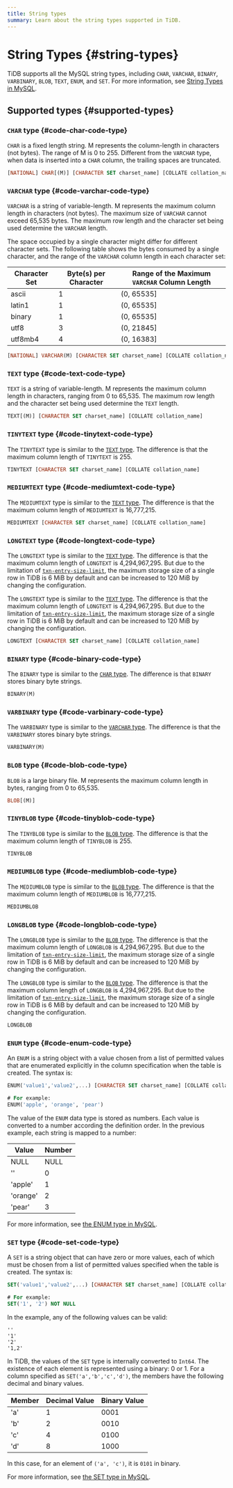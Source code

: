 ```yaml
---
title: String types
summary: Learn about the string types supported in TiDB.
---
```


# String Types {#string-types}

TiDB supports all the MySQL string types, including `CHAR`, `VARCHAR`, `BINARY`, `VARBINARY`, `BLOB`, `TEXT`, `ENUM`, and `SET`. For more information, see [<a href="https://dev.mysql.com/doc/refman/5.7/en/string-types.html">String Types in MySQL</a>](https://dev.mysql.com/doc/refman/5.7/en/string-types.html).

## Supported types {#supported-types}

### <code>CHAR</code> type {#code-char-code-type}

`CHAR` is a fixed length string. M represents the column-length in characters (not bytes). The range of M is 0 to 255. Different from the `VARCHAR` type, when data is inserted into a `CHAR` column, the trailing spaces are truncated.

```sql
[NATIONAL] CHAR[(M)] [CHARACTER SET charset_name] [COLLATE collation_name]
```

### <code>VARCHAR</code> type {#code-varchar-code-type}

`VARCHAR` is a string of variable-length. M represents the maximum column length in characters (not bytes). The maximum size of `VARCHAR` cannot exceed 65,535 bytes. The maximum row length and the character set being used determine the `VARCHAR` length.

The space occupied by a single character might differ for different character sets. The following table shows the bytes consumed by a single character, and the range of the `VARCHAR` column length in each character set:

| Character Set | Byte(s) per Character | Range of the Maximum `VARCHAR` Column Length |
| ------------- | --------------------- | -------------------------------------------- |
| ascii         | 1                     | (0, 65535]                                   |
| latin1        | 1                     | (0, 65535]                                   |
| binary        | 1                     | (0, 65535]                                   |
| utf8          | 3                     | (0, 21845]                                   |
| utf8mb4       | 4                     | (0, 16383]                                   |

```sql
[NATIONAL] VARCHAR(M) [CHARACTER SET charset_name] [COLLATE collation_name]
```

### <code>TEXT</code> type {#code-text-code-type}

`TEXT` is a string of variable-length. M represents the maximum column length in characters, ranging from 0 to 65,535. The maximum row length and the character set being used determine the `TEXT` length.

```sql
TEXT[(M)] [CHARACTER SET charset_name] [COLLATE collation_name]
```

### <code>TINYTEXT</code> type {#code-tinytext-code-type}

The `TINYTEXT` type is similar to the [<a href="#text-type">`TEXT` type</a>](#text-type). The difference is that the maximum column length of `TINYTEXT` is 255.

```sql
TINYTEXT [CHARACTER SET charset_name] [COLLATE collation_name]
```

### <code>MEDIUMTEXT</code> type {#code-mediumtext-code-type}

The `MEDIUMTEXT` type is similar to the [<a href="#text-type">`TEXT` type</a>](#text-type). The difference is that the maximum column length of `MEDIUMTEXT` is 16,777,215.

```sql
MEDIUMTEXT [CHARACTER SET charset_name] [COLLATE collation_name]
```

### <code>LONGTEXT</code> type {#code-longtext-code-type}

<CustomContent platform="tidb">

The `LONGTEXT` type is similar to the [<a href="#text-type">`TEXT` type</a>](#text-type). The difference is that the maximum column length of `LONGTEXT` is 4,294,967,295. But due to the limitation of [<a href="/tidb-configuration-file.md#txn-entry-size-limit-new-in-v50">`txn-entry-size-limit`</a>](/tidb-configuration-file.md#txn-entry-size-limit-new-in-v50), the maximum storage size of a single row in TiDB is 6 MiB by default and can be increased to 120 MiB by changing the configuration.

</CustomContent>
<CustomContent platform="tidb-cloud">

The `LONGTEXT` type is similar to the [<a href="#text-type">`TEXT` type</a>](#text-type). The difference is that the maximum column length of `LONGTEXT` is 4,294,967,295. But due to the limitation of [<a href="https://docs.pingcap.com/tidb/stable/tidb-configuration-file#txn-entry-size-limit-new-in-v50">`txn-entry-size-limit`</a>](https://docs.pingcap.com/tidb/stable/tidb-configuration-file#txn-entry-size-limit-new-in-v50), the maximum storage size of a single row in TiDB is 6 MiB by default and can be increased to 120 MiB by changing the configuration.

</CustomContent>

```sql
LONGTEXT [CHARACTER SET charset_name] [COLLATE collation_name]
```

### <code>BINARY</code> type {#code-binary-code-type}

The `BINARY` type is similar to the [<a href="#char-type">`CHAR` type</a>](#char-type). The difference is that `BINARY` stores binary byte strings.

```sql
BINARY(M)
```

### <code>VARBINARY</code> type {#code-varbinary-code-type}

The `VARBINARY` type is similar to the [<a href="#varchar-type">`VARCHAR` type</a>](#varchar-type). The difference is that the `VARBINARY` stores binary byte strings.

```sql
VARBINARY(M)
```

### <code>BLOB</code> type {#code-blob-code-type}

`BLOB` is a large binary file. M represents the maximum column length in bytes, ranging from 0 to 65,535.

```sql
BLOB[(M)]
```

### <code>TINYBLOB</code> type {#code-tinyblob-code-type}

The `TINYBLOB` type is similar to the [<a href="#blob-type">`BLOB` type</a>](#blob-type). The difference is that the maximum column length of `TINYBLOB` is 255.

```sql
TINYBLOB
```

### <code>MEDIUMBLOB</code> type {#code-mediumblob-code-type}

The `MEDIUMBLOB` type is similar to the [<a href="#blob-type">`BLOB` type</a>](#blob-type). The difference is that the maximum column length of `MEDIUMBLOB` is 16,777,215.

```sql
MEDIUMBLOB
```

### <code>LONGBLOB</code> type {#code-longblob-code-type}

<CustomContent platform="tidb">

The `LONGBLOB` type is similar to the [<a href="#blob-type">`BLOB` type</a>](#blob-type). The difference is that the maximum column length of `LONGBLOB` is 4,294,967,295. But due to the limitation of [<a href="/tidb-configuration-file.md#txn-entry-size-limit-new-in-v50">`txn-entry-size-limit`</a>](/tidb-configuration-file.md#txn-entry-size-limit-new-in-v50), the maximum storage size of a single row in TiDB is 6 MiB by default and can be increased to 120 MiB by changing the configuration.

</CustomContent>
<CustomContent platform="tidb-cloud">

The `LONGBLOB` type is similar to the [<a href="#blob-type">`BLOB` type</a>](#blob-type). The difference is that the maximum column length of `LONGBLOB` is 4,294,967,295. But due to the limitation of [<a href="https://docs.pingcap.com/tidb/stable/tidb-configuration-file#txn-entry-size-limit-new-in-v50">`txn-entry-size-limit`</a>](https://docs.pingcap.com/tidb/stable/tidb-configuration-file#txn-entry-size-limit-new-in-v50), the maximum storage size of a single row in TiDB is 6 MiB by default and can be increased to 120 MiB by changing the configuration.

</CustomContent>

```sql
LONGBLOB
```

### <code>ENUM</code> type {#code-enum-code-type}

An `ENUM` is a string object with a value chosen from a list of permitted values that are enumerated explicitly in the column specification when the table is created. The syntax is:

```sql
ENUM('value1','value2',...) [CHARACTER SET charset_name] [COLLATE collation_name]

# For example:
ENUM('apple', 'orange', 'pear')
```

The value of the `ENUM` data type is stored as numbers. Each value is converted to a number according the definition order. In the previous example, each string is mapped to a number:

| Value    | Number |
| -------- | ------ |
| NULL     | NULL   |
| ''       | 0      |
| 'apple'  | 1      |
| 'orange' | 2      |
| 'pear'   | 3      |

For more information, see [<a href="https://dev.mysql.com/doc/refman/5.7/en/enum.html">the ENUM type in MySQL</a>](https://dev.mysql.com/doc/refman/5.7/en/enum.html).

### <code>SET</code> type {#code-set-code-type}

A `SET` is a string object that can have zero or more values, each of which must be chosen from a list of permitted values specified when the table is created. The syntax is:

```sql
SET('value1','value2',...) [CHARACTER SET charset_name] [COLLATE collation_name]

# For example:
SET('1', '2') NOT NULL
```

In the example, any of the following values can be valid:

```
''
'1'
'2'
'1,2'
```

In TiDB, the values of the `SET` type is internally converted to `Int64`. The existence of each element is represented using a binary: 0 or 1. For a column specified as `SET('a','b','c','d')`, the members have the following decimal and binary values.

| Member | Decimal Value | Binary Value |
| ------ | ------------- | ------------ |
| 'a'    | 1             | 0001         |
| 'b'    | 2             | 0010         |
| 'c'    | 4             | 0100         |
| 'd'    | 8             | 1000         |

In this case, for an element of `('a', 'c')`, it is `0101` in binary.

For more information, see [<a href="https://dev.mysql.com/doc/refman/5.7/en/set.html">the SET type in MySQL</a>](https://dev.mysql.com/doc/refman/5.7/en/set.html).
